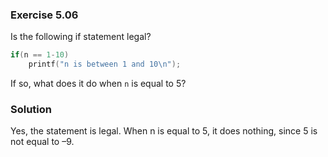 ### Exercise 5.06

Is the following if statement legal?

```c
if(n == 1-10)
    printf("n is between 1 and 10\n");
```

If so, what does it do when `n` is equal to 5?

### Solution

Yes, the statement is legal. When n is equal to 5, it does nothing, since 5 is not equal to –9.  
